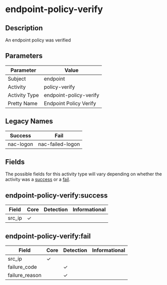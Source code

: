 endpoint-policy-verify
======================

Description
-----------
An endpoint policy was verified

Parameters
----------
| Parameter     | Value                  |
| ------------- | ---------------------- |
| Subject       | endpoint               |
| Activity      | policy-verify          |
| Activity Type | endpoint-policy-verify |
| Pretty Name   | Endpoint Policy Verify |

Legacy Names
------------
| Success       | Fail                 |
| ------------- | -------------------- |
| nac-logon<br> | nac-failed-logon<br> |

Fields
------

The possible fields for this activity type will vary depending on whether the activity was a [success](#endpoint-policy-verifysuccess) or a [fail](#endpoint-policy-verifyfail).


endpoint-policy-verify:success
------------------------------

| Field  | Core     | Detection | Informational |
| ------ | -------- | --------- | ------------- |
| src_ip | &#10003; |           |               |

endpoint-policy-verify:fail
---------------------------

| Field          | Core     | Detection | Informational |
| -------------- | -------- | --------- | ------------- |
| src_ip         | &#10003; |           |               |
| failure_code   |          | &#10003;  |               |
| failure_reason |          | &#10003;  |               |